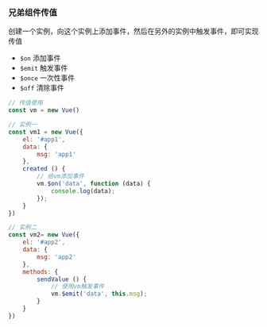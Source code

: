 ### 兄弟组件传值

创建一个实例，向这个实例上添加事件，然后在另外的实例中触发事件，即可实现传值

-   `$on` 添加事件
-   `$emit` 触发事件
-   `$once` 一次性事件
-   `$off` 清除事件

```javascript
// 传值使用
const vm = new Vue()

// 实例一
const vm1 = new Vue({
    el: '#app1',
    data: {
        msg: 'app1'
    },
    created () {
        // 给vm添加事件
        vm.$on('data', function (data) {
            console.log(data);
        });
    }
})

// 实例二
const vm2= new Vue({
    el: '#app2',
    data: {
        msg: 'app2'
    },
    methods: {
        sendValue () {
            // 使用vm触发事件
            vm.$emit('data', this.msg);
        }
    }
})
```

